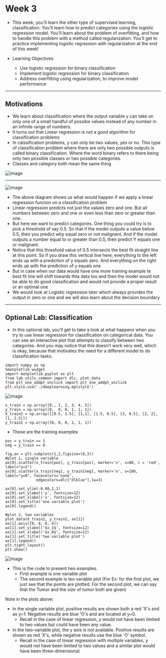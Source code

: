 # Week 3 

- This week, you'll learn the other type of supervised learning, classification. You'll learn how to predict categories using the logistic regression model. You'll learn about the problem of overfitting, and how to handle this problem with a method called regularization. You'll get to practice implementing logistic regression with regularization at the end of this week!

- Learning Objectives
  - Use logistic regression for binary classification
  - Implement logistic regression for binary classification
  - Address overfitting using regularization, to improve model performance

---

## Motivations

- We learn about classification where the output variable y can take on only one of a small handful of possibe values instead of any number in an infinite range of numbers.
- It turns out that Linear regression is not a good algorithm for classification problems
- In calssification problems, y can only be two values, yes or no. This type of classification problem where there are only two possible outputs is called binary classification. Where the word binary refers to there being only two possible classes or two possible categories.
- Classes and category both mean the same thing

![image](https://github.com/user-attachments/assets/f45e1fde-eaf4-42a4-a411-69ad1fd42d27)

---
![image](https://github.com/user-attachments/assets/12205201-b1d7-41dc-b808-208bdc40149f)

- The above diagram shows us what would happen if we apply a linear regression functon on a classification problem
- Linear regression predicts not just the values zero and one. But all numbers between zero and one or even less than zero or greater than one.
- But here we want to predict categories. One thing you could try is to pick a threshold of say 0.5. So that if the model outputs a value below 0.5, then you predict why equal zero or not malignant. And if the model outputs a number equal to or greater than 0.5, then predict Y equals one or malignant.
- Notice that this threshold value of 0.5 intersects the best fit straight line at this point. So if you draw this vertical line here, everything to the left ends up with a prediction of y equals zero. And everything on the right ends up with the prediction of y equals one
- But in case when our data would have one more training example te best fit line will shift towards thta data too and then the model would not be able to do good classification and would not provide a proper result or an optimal one
- We would look at Logistic regression later which always provides the output in zero or one and we will also learn about the decision boundary

---

## Optional Lab: Classification

- In this optional lab, you’ll get to take a look at what happens when you try to use linear regression for classification on categorical data.  You can see an interactive plot that attempts to classify between two categories.  And you may notice that this doesn’t work very well, which is okay, because that motivates the need for a different model to do classification tasks.

```
import numpy as np
%matplotlib widget
import matplotlib.pyplot as plt
from lab_utils_common import dlc, plot_data
from plt_one_addpt_onclick import plt_one_addpt_onclick
plt.style.use('./deeplearning.mplstyle')
```

![image](https://github.com/user-attachments/assets/eae801ef-6e70-4680-8077-642e2c700597)

```
x_train = np.array([0., 1, 2, 3, 4, 5])
y_train = np.array([0,  0, 0, 1, 1, 1])
X_train2 = np.array([[0.5, 1.5], [1,1], [1.5, 0.5], [3, 0.5], [2, 2], [1, 2.5]])
y_train2 = np.array([0, 0, 0, 1, 1, 1])
```
- These are the training examples

```
pos = y_train == 1
neg = y_train == 0

fig,ax = plt.subplots(1,2,figsize=(8,3))
#plot 1, single variable
ax[0].scatter(x_train[pos], y_train[pos], marker='x', s=80, c = 'red', label="y=1")
ax[0].scatter(x_train[neg], y_train[neg], marker='o', s=100, label="y=0", facecolors='none', 
              edgecolors=dlc["dlblue"],lw=3)

ax[0].set_ylim(-0.08,1.1)
ax[0].set_ylabel('y', fontsize=12)
ax[0].set_xlabel('x', fontsize=12)
ax[0].set_title('one variable plot')
ax[0].legend()

#plot 2, two variables
plot_data(X_train2, y_train2, ax[1])
ax[1].axis([0, 4, 0, 4])
ax[1].set_ylabel('$x_1$', fontsize=12)
ax[1].set_xlabel('$x_0$', fontsize=12)
ax[1].set_title('two variable plot')
ax[1].legend()
plt.tight_layout()
plt.show()
```
![image](https://github.com/user-attachments/assets/8f9e2352-8ee3-4720-9027-1907f6028957)

- This is the code to present two examples.
  - First example is one variable plot
  - The second example is teo variable plot (For Ex: for the first plot, we just see that the points are plotted. For the second plot, we can say that the Tumor and the size of tumor both are given)

Note in the plots above:
- In the single variable plot, positive results are shown both a red 'X's and as y=1. Negative results are blue 'O's and are located at y=0.
   - Recall in the case of linear regression, y would not have been limited to two values but could have been any value.
- In the two-variable plot, the y axis is not available.  Positive results are shown as red 'X's, while negative results use the blue 'O' symbol.
    - Recall in the case of linear regression with multiple variables, y would not have been limited to two values and a similar plot would have been three-dimensional.
